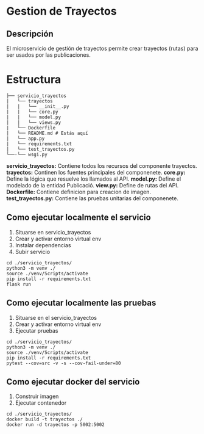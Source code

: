 # Gestion de Trayectos

## Descripción

El microservicio de gestión de trayectos permite crear trayectos (rutas) para ser usados por las publicaciones.



# Estructura
````
├── servicio_trayectos
|   └── trayectos
|   |   └── __init__.py
|   |   └── core.py
|   |   └── model.py
|   |   └── views.py
|   └── Dockerfile
|   └── README.md # Estás aquí
|   └── app.py
|   └── requirements.txt
|   └── test_trayectos.py
└──-└── wsgi.py
````

**servicio_trayectos:** Contiene todos los recursos del componente trayectos.
**trayectos:** Continen los fuentes principales del componenete.
**core.py:** Define la lógica que resuelve los llamados al API.
**model.py:** Define el modelado de la entidad Publicació.
**view.py:** Define de rutas del API.
**Dockerfile:** Contiene definicion para creacion de imagen.
**test_trayectos.py:** Contiene las pruebas unitarias del componenete.

## Como ejecutar localmente el servicio

1. Situarse en servicio_trayectos
2. Crear y activar entorno virtual env
3. Instalar dependencias
3. Subir servicio
```
cd ./servicio_trayectos/
python3 -m venv ./
source ./venv/Scripts/activate
pip install -r requirements.txt
flask run 
```

## Como ejecutar localmente las pruebas

1. Situarse en el servicio_trayectos
2. Crear y activar entorno virtual env
3. Ejecutar pruebas
```
cd ./servicio_trayectos/
python3 -m venv ./
source ./venv/Scripts/activate
pip install -r requirements.txt
pytest --cov=src -v -s --cov-fail-under=80
```

## Como ejecutar docker del servicio

1. Construir imagen
2. Ejecutar contenedor

```
cd ./servicio_trayectos/
docker build -t trayectos ./
docker run -d trayectos -p 5002:5002

```
